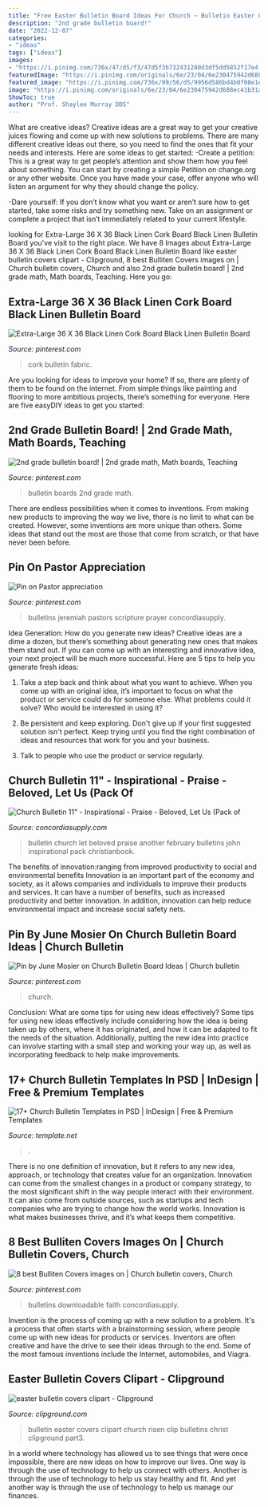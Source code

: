 ```yaml
---
title: "Free Easter Bulletin Board Ideas For Church ~ Bulletin Easter Covers Clipart Church Risen Clip Bulletins Christ Clipground Part3"
description: "2nd grade bulletin board!"
date: "2022-12-07"
categories:
- "ideas"
tags: ["ideas"]
images:
- "https://i.pinimg.com/736x/47/d5/f3/47d5f3b732431280d3df5dd5852f17e4.jpg"
featuredImage: "https://i.pinimg.com/originals/6e/23/04/6e230475942d688ec41b31acaf428b5a.jpg"
featured_image: "https://i.pinimg.com/736x/99/56/d5/9956d586bd4b0f08e1ea770562857aec.jpg"
image: "https://i.pinimg.com/originals/6e/23/04/6e230475942d688ec41b31acaf428b5a.jpg"
ShowToc: true
author: "Prof. Shaylee Murray DDS"
---
```



What are creative ideas?
Creative ideas are a great way to get your creative juices flowing and come up with new solutions to problems. There are many different creative ideas out there, so you need to find the ones that fit your needs and interests. Here are some ideas to get started: 
-Create a petition: This is a great way to get people’s attention and show them how you feel about something. You can start by creating a simple Petition on change.org or any other website. Once you have made your case, offer anyone who will listen an argument for why they should change the policy. 

-Dare yourself: If you don’t know what you want or aren’t sure how to get started, take some risks and try something new. Take on an assignment or complete a project that isn’t immediately related to your current lifestyle.

	

		
looking for Extra-Large 36 X 36 Black Linen Cork Board Black Linen Bulletin Board you've visit to the right place. We have 8 Images about Extra-Large 36 X 36 Black Linen Cork Board Black Linen Bulletin Board like easter bulletin covers clipart - Clipground, 8 best Bulliten Covers images on | Church bulletin covers, Church and also 2nd grade bulletin board! | 2nd grade math, Math boards, Teaching. Here you go:
		
    
## Extra-Large 36 X 36 Black Linen Cork Board Black Linen Bulletin Board

<img loading=lazy src="https://i.pinimg.com/736x/99/56/d5/9956d586bd4b0f08e1ea770562857aec.jpg" onerror="this.onerror=null;this.src='https://tse2.mm.bing.net/th?id=OIP.9VJb-00dVuu5pvTQwTM_pwHaJ4&amp;pid=15.1';" alt="Extra-Large 36 X 36 Black Linen Cork Board Black Linen Bulletin Board">

_Source: pinterest.com_

>cork bulletin fabric. 

	

Are you looking for ideas to improve your home? If so, there are plenty of them to be found on the internet. From simple things like painting and flooring to more ambitious projects, there’s something for everyone. Here are five easyDIY ideas to get you started: 

    
## 2nd Grade Bulletin Board! | 2nd Grade Math, Math Boards, Teaching

<img loading=lazy src="https://i.pinimg.com/originals/6e/23/04/6e230475942d688ec41b31acaf428b5a.jpg" onerror="this.onerror=null;this.src='https://tse4.mm.bing.net/th?id=OIP.XRRfi2KqIluLsFQHCl9UuQHaJ4&amp;pid=15.1';" alt="2nd grade bulletin board! | 2nd grade math, Math boards, Teaching">

_Source: pinterest.com_

>bulletin boards 2nd grade math. 

	

There are endless possibilities when it comes to inventions. From making new products to improving the way we live, there is no limit to what can be created. However, some inventions are more unique than others. Some ideas that stand out the most are those that come from scratch, or that have never been before.

    
## Pin On Pastor Appreciation

<img loading=lazy src="https://i.pinimg.com/736x/b0/53/79/b0537976ff2313ca4ff26bafca47c00d.jpg" onerror="this.onerror=null;this.src='https://tse4.mm.bing.net/th?id=OIP._OFEkzWDj2fm3QsNg7DOnwHaLc&amp;pid=15.1';" alt="Pin on Pastor appreciation">

_Source: pinterest.com_

>bulletins jeremiah pastors scripture prayer concordiasupply. 

	

Idea Generation: How do you generate new ideas?
Creative ideas are a dime a dozen, but there’s something about generating new ones that makes them stand out. If you can come up with an interesting and innovative idea, your next project will be much more successful. Here are 5 tips to help you generate fresh ideas:
1. Take a step back and think about what you want to achieve. When you come up with an original idea, it’s important to focus on what the product or service could do for someone else. What problems could it solve? Who would be interested in using it?

2. Be persistent and keep exploring. Don't give up if your first suggested solution isn't perfect. Keep trying until you find the right combination of ideas and resources that work for you and your business.

3. Talk to people who use the product or service regularly.

    
## Church Bulletin 11&quot; - Inspirational - Praise - Beloved, Let Us (Pack Of

<img loading=lazy src="https://www.concordiasupply.com/sca/U7658-media-01.jpg" onerror="this.onerror=null;this.src='https://tse4.mm.bing.net/th?id=OIP.yOiQHOMu_L8FJe5niVTkMQHaLR&amp;pid=15.1';" alt="Church Bulletin 11&quot; - Inspirational - Praise - Beloved, Let Us (Pack of">

_Source: concordiasupply.com_

>bulletin church let beloved praise another february bulletins john inspirational pack christianbook. 

	

The benefits of innovation:ranging from improved productivity to social and environmental benefits
Innovation is an important part of the economy and society, as it allows companies and individuals to improve their products and services. It can have a number of benefits, such as increased productivity and better innovation. In addition, innovation can help reduce environmental impact and increase social safety nets.

    
## Pin By June Mosier On Church Bulletin Board Ideas | Church Bulletin

<img loading=lazy src="https://i.pinimg.com/originals/c7/d1/67/c7d167cf4b58792675d8c7ad0bdb8667.jpg" onerror="this.onerror=null;this.src='https://tse2.mm.bing.net/th?id=OIP.LRrJlBklayKkuOWRyxo3AgHaJ4&amp;pid=15.1';" alt="Pin by June Mosier on Church Bulletin Board Ideas | Church bulletin">

_Source: pinterest.com_

>church. 

	

Conclusion: What are some tips for using new ideas effectively?
Some tips for using new ideas effectively include considering how the idea is being taken up by others, where it has originated, and how it can be adapted to fit the needs of the situation. Additionally, putting the new idea into practice can involve starting with a small step and working your way up, as well as incorporating feedback to help make improvements.

    
## 17+ Church Bulletin Templates In PSD | InDesign | Free &amp; Premium Templates

<img loading=lazy src="https://images.template.net/wp-content/uploads/2019/05/Weekly-Church-Bulletin-Template.jpg?width=600" onerror="this.onerror=null;this.src='https://tse3.mm.bing.net/th?id=OIP.TAwn7B0ODXWmHWDr0TtE0AHaF9&amp;pid=15.1';" alt="17+ Church Bulletin Templates in PSD | InDesign | Free &amp; Premium Templates">

_Source: template.net_

>. 

	

There is no one definition of innovation, but it refers to any new idea, approach, or technology that creates value for an organization. Innovation can come from the smallest changes in a product or company strategy, to the most significant shift in the way people interact with their environment. It can also come from outside sources, such as startups and tech companies who are trying to change how the world works. Innovation is what makes businesses thrive, and it’s what keeps them competitive.

    
## 8 Best Bulliten Covers Images On | Church Bulletin Covers, Church

<img loading=lazy src="https://i.pinimg.com/736x/47/d5/f3/47d5f3b732431280d3df5dd5852f17e4.jpg" onerror="this.onerror=null;this.src='https://tse3.mm.bing.net/th?id=OIP.rTFqec4ZRktnUau6QU00zgAAAA&amp;pid=15.1';" alt="8 best Bulliten Covers images on | Church bulletin covers, Church">

_Source: pinterest.com_

>bulletins downloadable faith concordiasupply. 

	

Invention is the process of coming up with a new solution to a problem. It's a process that often starts with a brainstorming session, where people come up with new ideas for products or services. Inventors are often creative and have the drive to see their ideas through to the end. Some of the most famous inventions include the Internet, automobiles, and Viagra.

    
## Easter Bulletin Covers Clipart - Clipground

<img loading=lazy src="http://clipground.com/images/easter-bulletin-covers-clipart-20.jpg" onerror="this.onerror=null;this.src='https://tse2.mm.bing.net/th?id=OIP.fvpv-y3ud6nS6tZ9KgFGiwHaL2&amp;pid=15.1';" alt="easter bulletin covers clipart - Clipground">

_Source: clipground.com_

>bulletin easter covers clipart church risen clip bulletins christ clipground part3. 

	

In a world where technology has allowed us to see things that were once impossible, there are new ideas on how to improve our lives. One way is through the use of technology to help us connect with others. Another is through the use of technology to help us stay healthy and fit. And yet another way is through the use of technology to help us manage our finances.

